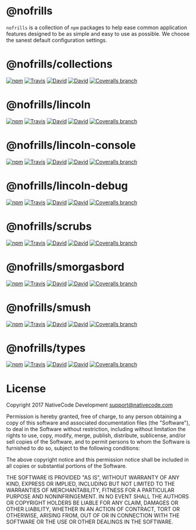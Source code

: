 # @nofrills

`nofrills` is a collection of `npm` packages to help ease common application features designed to be as simple and easy to use as possible. We choose the sanest default configuration settings.

# @nofrills/collections

[![npm](https://img.shields.io/npm/v/@nofrills/collections.svg?style=flat-square)](https://www.npmjs.com/package/@nofrills/collections)
[![Travis](https://img.shields.io/travis/nativecode-dev/nofrills-collections.svg?style=flat-square&label=travis)](https://travis-ci.org/nativecode-dev/nofrills-collections)
[![David](https://img.shields.io/david/nativecode-dev/nofrills-collections.svg?style=flat-square&label=deps)](https://www.npmjs.com/package/@nofrills/collections)
[![David](https://img.shields.io/david/dev/nativecode-dev/nofrills-collections.svg?style=flat-square&label=devdeps)](https://www.npmjs.com/package/@nofrills/collections)
[![Coveralls branch](https://img.shields.io/coveralls/nativecode-dev/nofrills-collections/master.svg?style=flat-square)](https://coveralls.io/r/nativecode-dev/nofrills-collections?branch=master)

# @nofrills/lincoln

[![npm](https://img.shields.io/npm/v/@nofrills/lincoln.svg?style=flat-square)](https://www.npmjs.com/package/@nofrills/lincoln)
[![Travis](https://img.shields.io/travis/nativecode-dev/nofrills-lincoln.svg?style=flat-square&label=travis)](https://travis-ci.org/nativecode-dev/nofrills-lincoln)
[![David](https://img.shields.io/david/nativecode-dev/nofrills-lincoln.svg?style=flat-square&label=deps)](https://www.npmjs.com/package/@nofrills/lincoln)
[![David](https://img.shields.io/david/dev/nativecode-dev/nofrills-lincoln.svg?style=flat-square&label=devdeps)](https://www.npmjs.com/package/@nofrills/lincoln)
[![Coveralls branch](https://img.shields.io/coveralls/nativecode-dev/nofrills-lincoln/master.svg?style=flat-square)](https://coveralls.io/r/nativecode-dev/nofrills-lincoln?branch=master)

# @nofrills/lincoln-console

[![npm](https://img.shields.io/npm/v/@nofrills/lincoln-console.svg?style=flat-square)](https://www.npmjs.com/package/@nofrills/lincoln-console)
[![Travis](https://img.shields.io/travis/nativecode-dev/nofrills-lincoln-console.svg?style=flat-square&label=travis)](https://travis-ci.org/nativecode-dev/nofrills-lincoln-console)
[![David](https://img.shields.io/david/nativecode-dev/nofrills-lincoln-console.svg?style=flat-square&label=deps)](https://www.npmjs.com/package/@nofrills/lincoln-console)
[![David](https://img.shields.io/david/dev/nativecode-dev/nofrills-lincoln-console.svg?style=flat-square&label=devdeps)](https://www.npmjs.com/package/@nofrills/lincoln-console)
[![Coveralls branch](https://img.shields.io/coveralls/nativecode-dev/nofrills-lincoln-console/master.svg?style=flat-square)](https://coveralls.io/r/nativecode-dev/nofrills-lincoln-console?branch=master)

# @nofrills/lincoln-debug

[![npm](https://img.shields.io/npm/v/@nofrills/lincoln-debug.svg?style=flat-square)](https://www.npmjs.com/package/@nofrills/lincoln-debug)
[![Travis](https://img.shields.io/travis/nativecode-dev/nofrills-lincoln-debug.svg?style=flat-square&label=travis)](https://travis-ci.org/nativecode-dev/nofrills-lincoln-debug)
[![David](https://img.shields.io/david/nativecode-dev/nofrills-lincoln-debug.svg?style=flat-square&label=deps)](https://www.npmjs.com/package/@nofrills/lincoln-debug)
[![David](https://img.shields.io/david/dev/nativecode-dev/nofrills-lincoln-debug.svg?style=flat-square&label=devdeps)](https://www.npmjs.com/package/@nofrills/lincoln-debug)
[![Coveralls branch](https://img.shields.io/coveralls/nativecode-dev/nofrills-lincoln-debug/master.svg?style=flat-square)](https://coveralls.io/r/nativecode-dev/nofrills-lincoln-debug?branch=master)

# @nofrills/scrubs

[![npm](https://img.shields.io/npm/v/@nofrills/scrubs.svg?style=flat-square)](https://www.npmjs.com/package/@nofrills/scrubs)
[![Travis](https://img.shields.io/travis/nativecode-dev/nofrills-scrubs.svg?style=flat-square&label=travis)](https://travis-ci.org/nativecode-dev/nofrills-scrubs)
[![David](https://img.shields.io/david/nativecode-dev/nofrills-scrubs.svg?style=flat-square&label=deps)](https://www.npmjs.com/package/@nofrills/scrubs)
[![David](https://img.shields.io/david/dev/nativecode-dev/nofrills-scrubs.svg?style=flat-square&label=devdeps)](https://www.npmjs.com/package/@nofrills/scrubs)
[![Coveralls branch](https://img.shields.io/coveralls/nativecode-dev/nofrills-scrubs/master.svg?style=flat-square)](https://coveralls.io/github/nativecode-dev/nofrills-scrubs?branch=master)

# @nofrills/smorgasbord

[![npm](https://img.shields.io/npm/v/@nofrills/smorgasbord.svg?style=flat-square)](https://www.npmjs.com/package/@nofrills/smorgasbord)
[![Travis](https://img.shields.io/travis/nativecode-dev/nofrills-smorgasbord.svg?style=flat-square&label=travis)](https://travis-ci.org/nativecode-dev/nofrills-smorgasbord)
[![David](https://img.shields.io/david/nativecode-dev/nofrills-smorgasbord.svg?style=flat-square&label=deps)](https://www.npmjs.com/package/@nofrills/smorgasbord)
[![David](https://img.shields.io/david/dev/nativecode-dev/nofrills-smorgasbord.svg?style=flat-square&label=devdeps)](https://www.npmjs.com/package/@nofrills/smorgasbord)
[![Coveralls branch](https://img.shields.io/coveralls/nativecode-dev/nofrills-smorgasbord/master.svg?style=flat-square)](https://coveralls.io/r/nativecode-dev/nofrills-smorgasbord?branch=master)

# @nofrills/smush

[![npm](https://img.shields.io/npm/v/@nofrills/smush.svg?style=flat-square)](https://www.npmjs.com/package/@nofrills/smush)
[![Travis](https://img.shields.io/travis/nativecode-dev/nofrills-smush.svg?style=flat-square&label=travis)](https://travis-ci.org/nativecode-dev/nofrills-smush)
[![David](https://img.shields.io/david/nativecode-dev/nofrills-smush.svg?style=flat-square&label=deps)](https://www.npmjs.com/package/@nofrills/smush)
[![David](https://img.shields.io/david/dev/nativecode-dev/nofrills-smush.svg?style=flat-square&label=devdeps)](https://www.npmjs.com/package/@nofrills/smush)
[![Coveralls branch](https://img.shields.io/coveralls/nativecode-dev/nofrills-smush/master.svg?style=flat-square)](https://coveralls.io/r/nativecode-dev/nofrills-smush?branch=master)

# @nofrills/types

[![npm](https://img.shields.io/npm/v/@nofrills/types.svg?style=flat-square)](https://www.npmjs.com/package/@nofrills/types)
[![Travis](https://img.shields.io/travis/nativecode-dev/nofrills-types.svg?style=flat-square&label=travis)](https://travis-ci.org/nativecode-dev/nofrills-types)
[![David](https://img.shields.io/david/nativecode-dev/nofrills-types.svg?style=flat-square&label=deps)](https://www.npmjs.com/package/@nofrills/types)
[![David](https://img.shields.io/david/dev/nativecode-dev/nofrills-types.svg?style=flat-square&label=devdeps)](https://www.npmjs.com/package/@nofrills/types)
[![Coveralls branch](https://img.shields.io/coveralls/nativecode-dev/nofrills-types/master.svg?style=flat-square)](https://coveralls.io/r/nativecode-dev/nofrills-types?branch=master)

# License
Copyright 2017 NativeCode Development <support@nativecode.com>

Permission is hereby granted, free of charge, to any person obtaining a copy of this software and associated
documentation files (the "Software"), to deal in the Software without restriction, including without
limitation the rights to use, copy, modify, merge, publish, distribute, sublicense, and/or sell copies of the
Software, and to permit persons to whom the Software is furnished to do so, subject to the following
conditions:

The above copyright notice and this permission notice shall be included in all copies or substantial portions
of the Software.

THE SOFTWARE IS PROVIDED "AS IS", WITHOUT WARRANTY OF ANY KIND, EXPRESS OR IMPLIED, INCLUDING BUT NOT LIMITED
TO THE WARRANTIES OF MERCHANTABILITY, FITNESS FOR A PARTICULAR PURPOSE AND NONINFRINGEMENT. IN NO EVENT SHALL
THE AUTHORS OR COPYRIGHT HOLDERS BE LIABLE FOR ANY CLAIM, DAMAGES OR OTHER LIABILITY, WHETHER IN AN ACTION OF
CONTRACT, TORT OR OTHERWISE, ARISING FROM, OUT OF OR IN CONNECTION WITH THE SOFTWARE OR THE USE OR OTHER
DEALINGS IN THE SOFTWARE.
